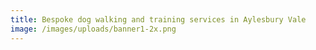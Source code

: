 ```yaml
---
title: Bespoke dog walking and training services in Aylesbury Vale
image: /images/uploads/banner1-2x.png
---
```

